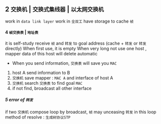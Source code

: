 ## 2 `交换机` | `交换式集线器` | `以太网交换机` 
work in `data link layer` 
work in `全双工` 
have storage to cache `帧` 

#### 4   `帧交换表` | `地址表` 
it is self-study
receive `帧` and `转发` to goal address (cache + `转发` or `转发` directly)
When first use, it is empty
When very long not use one host , mapper data of this host will delete automatic

* When you send information, `交换表` will save you `MAC` 
1. host A send information to B 
2. `交换机` save mapper : `MAC A` and interface of host A
3. `交换机` search `交换表` to find goal `MAC` 
4. if not find, broadcast all other interface

##### 5    error of `转发` 
if two `交换机` compose loop by broadcast, `帧` may unceasing `转发` in this loop
method of resolve : `生成树协议STP` 
